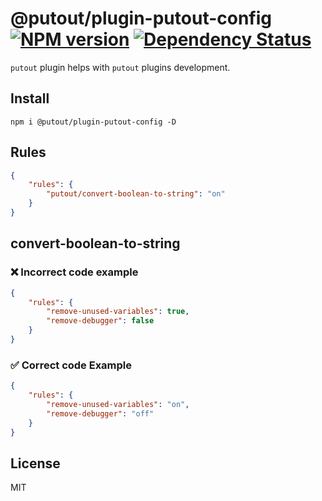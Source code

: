 # @putout/plugin-putout-config [![NPM version][NPMIMGURL]][NPMURL] [![Dependency Status][DependencyStatusIMGURL]][DependencyStatusURL]

[NPMIMGURL]: https://img.shields.io/npm/v/@putout/plugin-putout-config.svg?style=flat&longCache=true
[NPMURL]: https://npmjs.org/package/@putout/plugin-putout-config"npm"
[DependencyStatusURL]: https://david-dm.org/coderaiser/putout?path=packages/plugin-putout-config
[DependencyStatusIMGURL]: https://david-dm.org/coderaiser/putout.svg?path=packages/plugin-putout-config

`putout` plugin helps with `putout` plugins development.

## Install

```
npm i @putout/plugin-putout-config -D
```

## Rules

```json
{
    "rules": {
        "putout/convert-boolean-to-string": "on"
    }
}
```

## convert-boolean-to-string

### ❌ Incorrect code example

```json
{
    "rules": {
        "remove-unused-variables": true,
        "remove-debugger": false
    }
}
```

### ✅ Correct code Example

```json
{
    "rules": {
        "remove-unused-variables": "on",
        "remove-debugger": "off"
    }
}
```

## License

MIT
